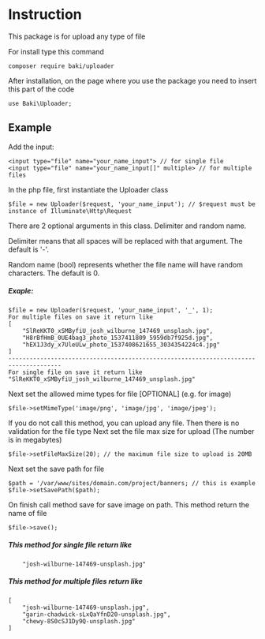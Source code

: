 # Instruction
This package is for upload any type of file

For install type this command
```
composer require baki/uploader
```
After installation, on the page where you use the package you need to insert this part of the code
```
use Baki\Uploader;
```
## Example
Add the input:
```
<input type="file" name="your_name_input"> // for single file
<input type="file" name="your_name_input[]" multiple> // for multiple files
```
In the php file, first instantiate the Uploader class
```
$file = new Uploader($request, 'your_name_input'); // $request must be instance of Illuminate\Http\Request
```
There are 2 optional arguments in this class. Delimiter and random name.

Delimiter means that all spaces will be replaced with that argument. The default is '-'.

Random name (bool) represents whether the file name will have random characters. The default is 0.
##### Exaple:
```
$file = new Uploader($request, 'your_name_input', '_', 1);
For multiple files on save it return like
[
    "SlReKKT0_xSMByfiU_josh_wilburne_147469_unsplash.jpg",
    "H8rBfHmB_0UE4bag3_photo_1537411809_5959db7f925d.jpg",
    "hEX1J3dy_x7UleULw_photo_1537408621655_3034354224c4.jpg"
]
-------------------------------------------------------------------------------------
For single file on save it return like "SlReKKT0_xSMByfiU_josh_wilburne_147469_unsplash.jpg"
```

Next set the allowed mime types for file [OPTIONAL] (e.g. for image)
```
$file->setMimeType('image/png', 'image/jpg', 'image/jpeg');
```
If you do not call this method, you can upload any file. Then there is no validation for the file type
Next set the file max size for upload (The number is in megabytes)
```
$file->setFileMaxSize(20); // the maximum file size to upload is 20MB
```
Next set the save path for file
```
$path = '/var/www/sites/domain.com/project/banners; // this is example
$file->setSavePath($path);
```
On finish call method save for save image on path. This method return the name of file
```
$file->save();
```
##### This method for single file return like
```
    "josh-wilburne-147469-unsplash.jpg"
```
##### This method for multiple files return like 
```
[
    "josh-wilburne-147469-unsplash.jpg",
    "garin-chadwick-sLxQaYfnD20-unsplash.jpg",
    "chewy-8S0cSJ1Dy9Q-unsplash.jpg"
]
``` 